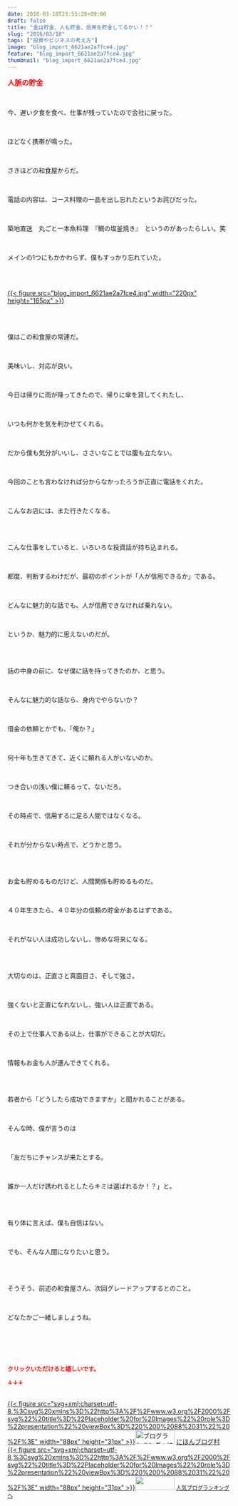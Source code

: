 ```yaml
---
date: 2016-03-18T23:55:20+09:00
draft: false
title: "金は貯金、人も貯金、信用を貯金してるかい！？"
slug: "2016/03/18"
tags: ["投資やビジネスの考え方"]
image: "blog_import_6621ae2a7fce4.jpg"
feature: "blog_import_6621ae2a7fce4.jpg"
thumbnail: "blog_import_6621ae2a7fce4.jpg"
---
```

<p><font color="#ff0000" size="3"><strong>人脈の貯金</strong></font></p><br/><p>今、遅い夕食を食べ、仕事が残っていたので会社に戻った。</p><br/><p>ほどなく携帯が鳴った。</p><br/><p>さきほどの和食屋からだ。</p><br/><p>電話の内容は、コース料理の一品を出し忘れたというお詫びだった。</p><br/><p>築地直送　丸ごと一本魚料理　『鯛の塩釜焼き』　というのがあったらしい。笑</p><br/><p>メインの1つにもかかわらず、僕もすっかり忘れていた。</p><br/><p><br/><a href="blog_import_6621ae2c209e2.jpg">{{< figure src="blog_import_6621ae2a7fce4.jpg" width="220px" height="165px" >}}</a><br/></p><br/><p><br/>僕はこの和食屋の常連だ。</p><br/><p>美味いし、対応が良い。</p><br/><p>今日は帰りに雨が降ってきたので、帰りに傘を貸してくれたし、</p><br/><p>いつも何かを気を利かせてくれる。</p><br/><p>だから僕も気分がいいし、ささいなことでは腹も立たない。</p><br/><p>今回のことも言わなければ分からなかったろうが正直に電話をくれた。</p><br/><p>こんなお店には、また行きたくなる。</p><br/><p><br/>こんな仕事をしていると、いろいろな投資話が持ち込まれる。</p><br/><p>都度、判断するわけだが、最初のポイントが「人が信用できるか」である。</p><br/><p>どんなに魅力的な話でも、人が信用できなければ乗れない。</p><br/><p>というか、魅力的に思えないのだが。</p><br/><p><br/>話の中身の前に、なぜ僕に話を持ってきたのか、と思う。</p><br/><p>そんなに魅力的な話なら、身内でやらないか？</p><br/><p>借金の依頼とかでも、「俺か？」</p><br/><p>何十年も生きてきて、近くに頼れる人がいないのか。</p><br/><p>つき合いの浅い僕に頼るって、ないだろ。</p><br/><p>その時点で、信用するに足る人間ではなくなる。</p><br/><p>それが分からない時点で、どうかと思う。</p><br/><p><br/>お金も貯めるものだけど、人間関係も貯めるものだ。</p><br/><p>４０年生きたら、４０年分の信頼の貯金があるはずである。</p><br/><p>それがない人は成功しないし、惨めな将来になる。</p><br/><p><br/>大切なのは、正直さと真面目さ、そして強さ。</p><br/><p>強くないと正直になれないし、強い人は正直である。</p><br/><p>その上で仕事人である以上、仕事ができることが大切だ。</p><br/><p>情報もお金も人が運んできてくれる。</p><br/><p><br/>若者から「どうしたら成功できますか」と聞かれることがある。</p><br/><p>そんな時、僕が言うのは</p><br/><p>「友だちにチャンスが来たとする。</p><br/><p>誰か一人だけ誘われるとしたらキミは選ばれるか！？」と。</p><br/><br/><p>有り体に言えば、僕も自信はない。</p><br/><p>でも、そんな人間になりたいと思う。</p><br/><p><br/>そうそう、前述の和食屋さん、次回グレードアップするとのこと。</p><br/><p>どなたかご一緒しましょうね。</p><br/><br/><br/><br/><p><font color="#ff0000" size="2"><strong>クリックいただけると嬉しいです。<br/></strong></font></p><p><font color="#ff0000" size="2"><strong>↓↓↓</strong></font></p><p><br/><a href="http://www.blogmura.com/ranking.html" target="_blank">{{< figure src="svg+xml;charset=utf-8,%3Csvg%20xmlns%3D%22http%3A%2F%2Fwww.w3.org%2F2000%2Fsvg%22%20title%3D%22Placeholder%20for%20Images%22%20role%3D%22presentation%22%20viewBox%3D%220%200%2088%2031%22%20%2F%3E" width="88px" height="31px" >}}<noscript><img border="0" alt="ブログランキング・にほんブログ村へ" src="https://img-proxy.blog-video.jp/images?url=http%3A%2F%2Fwww.blogmura.com%2Fimg%2Fwww88_31.gif" width="88" height="31"></noscript></a> <a href="http://www.blogmura.com/ranking.html" target="_blank">にほんブログ村</a> <br/><a title="人気ブログランキングへ" href="link.php?1804582">{{< figure src="svg+xml;charset=utf-8,%3Csvg%20xmlns%3D%22http%3A%2F%2Fwww.w3.org%2F2000%2Fsvg%22%20title%3D%22Placeholder%20for%20Images%22%20role%3D%22presentation%22%20viewBox%3D%220%200%2088%2031%22%20%2F%3E" width="88px" height="31px" >}}<noscript><img border="0" src="https://blog.with2.net/img/banner/banner_22.gif" width="88" height="31"></noscript></a> <a style="FONT-SIZE: 12px" href="link.php?1804582">人気ブログランキングへ</a> </p>

